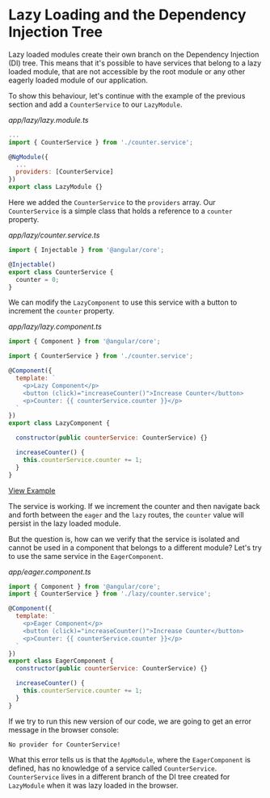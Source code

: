 # Lazy Loading and the Dependency Injection Tree

Lazy loaded modules create their own branch on the Dependency Injection (DI) tree. This means that it's possible to have services that belong to a lazy loaded module, that are not accessible by the root module or any other eagerly loaded module of our application.

To show this behaviour, let's continue with the example of the previous section and add a `CounterService` to our `LazyModule`.

_app/lazy/lazy.module.ts_

```js
...
import { CounterService } from './counter.service';

@NgModule({
  ...
  providers: [CounterService]
})
export class LazyModule {}
```

Here we added the `CounterService` to the `providers` array. Our `CounterService` is a simple class that holds a reference to a `counter` property.

_app/lazy/counter.service.ts_

```js
import { Injectable } from '@angular/core';

@Injectable()
export class CounterService {
  counter = 0;
}
```

We can modify the `LazyComponent` to use this service with a button to increment the `counter` property.

_app/lazy/lazy.component.ts_

```js
import { Component } from '@angular/core';

import { CounterService } from './counter.service';

@Component({
  template: `
    <p>Lazy Component</p>
    <button (click)="increaseCounter()">Increase Counter</button>
    <p>Counter: {{ counterService.counter }}</p>
  `
})
export class LazyComponent {

  constructor(public counterService: CounterService) {}

  increaseCounter() {
    this.counterService.counter += 1;
  }
}
```

[View Example](https://plnkr.co/edit/C1QKHk9Uijtxtb13UU9t?p=preview)

The service is working. If we increment the counter and then navigate back and forth between the `eager` and the `lazy` routes, the `counter` value will persist in the lazy loaded module.

But the question is, how can we verify that the service is isolated and cannot be used in a component that belongs to a different module? Let's try to use the same service in the `EagerComponent`.

_app/eager.component.ts_

```js
import { Component } from '@angular/core';
import { CounterService } from './lazy/counter.service';

@Component({
  template: `
    <p>Eager Component</p>
    <button (click)="increaseCounter()">Increase Counter</button>
    <p>Counter: {{ counterService.counter }}</p>
  `
})
export class EagerComponent {
  constructor(public counterService: CounterService) {}

  increaseCounter() {
    this.counterService.counter += 1;
  }
}
```

If we try to run this new version of our code, we are going to get an error message in the browser console:

```
No provider for CounterService!
```

What this error tells us is that the `AppModule`, where the `EagerComponent` is defined, has no knowledge of a service called `CounterService`. `CounterService` lives in a different branch of the DI tree created for `LazyModule` when it was lazy loaded in the browser.
